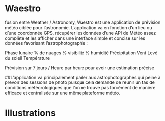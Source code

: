 # Waestro
fusion entre Weather / Astronomy, Waestro est une application de prévision météo ciblée pour l’astronomie.
L’application va en fonction d’un lieu ou d’une coordonnée GPS, récupérer les données d’une API de Météo assez complète et les afficher dans une interface simple et concise sur les données favorisant l’astrophotographie : 

Phase lunaire
% de nuages
% visibilité
% humidité
Précipitation
Vent
Levé du soleil
Température

Prévision sur 7 jours / Heure par heure pour avoir une estimation précise

##L’application va principalement parler aux astrophotographes qui peine à prévoir des sessions de photo puisque cela demande de réunir un tas de conditions météorologiques 
que l’on ne trouve pas forcément de manière efficace et centralisée sur une même plateforme météo.

# Illustrations


